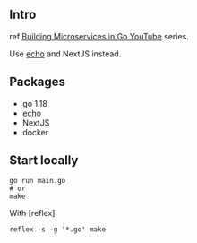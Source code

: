 ## Intro

ref [Building Microservices in Go YouTube](https://github.com/nicholasjackson/building-microservices-youtube) series.

Use [echo](https://github.com/labstack/echo) and NextJS instead.

## Packages

- go 1.18
- echo
- NextJS
- docker

## Start locally

```shell
go run main.go
# or
make
```

With [reflex]

```shell
reflex -s -g '*.go' make
```